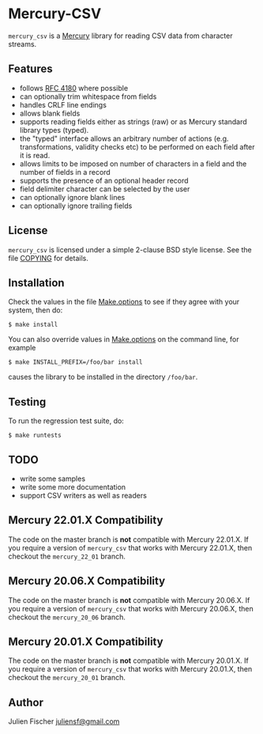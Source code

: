 # Mercury-CSV

`mercury_csv` is a [Mercury](http://www.mercurylang.org) library for reading
CSV data from character streams.

## Features

* follows [RFC 4180](https://tools.ietf.org/rfc/rfc4180.txt) where possible
* can optionally trim whitespace from fields
* handles CRLF line endings
* allows blank fields
* supports reading fields either as strings (raw) or as Mercury standard
  library types (typed).
* the "typed" interface allows an arbitrary number of actions
  (e.g. transformations, validity checks etc) to be performed on
  each field after it is read.
* allows limits to be imposed on number of characters in a field
  and the number of fields in a record
* supports the presence of an optional header record
* field delimiter character can be selected by the user
* can optionally ignore blank lines
* can optionally ignore trailing fields

## License

`mercury_csv` is licensed under a simple 2-clause BSD style license.
See the file [COPYING](COPYING) for details. 

## Installation

Check the values in the file [Make.options](Make.options) to see if they agree
with your system, then do:

    $ make install

You can also override values in [Make.options](Make.options) on the command
line, for example

    $ make INSTALL_PREFIX=/foo/bar install

causes the library to be installed in the directory `/foo/bar`.

## Testing

To run the regression test suite, do:

    $ make runtests

## TODO

* write some samples
* write some more documentation
* support CSV writers as well as readers

## Mercury 22.01.X Compatibility

The code on the master branch is **not** compatible with Mercury 22.01.X.
If you require a version of `mercury_csv` that works with Mercury 22.01.X,
then checkout the `mercury_22_01` branch.

## Mercury 20.06.X Compatibility

The code on the master branch is **not** compatible with Mercury 20.06.X.
If you require a version of `mercury_csv` that works with Mercury 20.06.X,
then checkout the `mercury_20_06` branch.

## Mercury 20.01.X Compatibility

The code on the master branch is **not** compatible with Mercury 20.01.X.
If you require a version of `mercury_csv` that works with Mercury 20.01.X,
then checkout the `mercury_20_01` branch.

## Author

Julien Fischer <juliensf@gmail.com>
